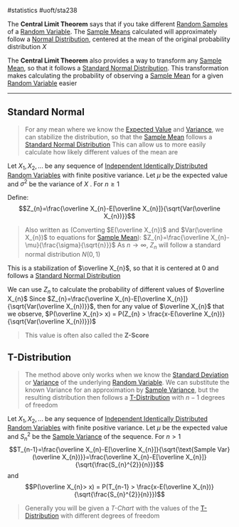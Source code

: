#statistics 
#uoft/sta238 

The **Central Limit Theorem** says that if you take different [Random Samples](Random%20Sample.md) of a [Random Variable](Random%20Variable.md). The [Sample Means](Sample%20Mean.md) calculated will approximately follow a  [Normal Distribution](../STA237%20Notes/Normal%20Distribution.md), centered at the mean of the original probability distribution $X$

The **Central Limit Theorem** also provides a way to transform any [Sample Mean](Sample%20Mean.md), so that it follows a [Standard Normal Distribution](Standard%20Normal%20Distribution.md). This transformation makes calculating the probability of observing a [Sample Mean](Sample%20Mean.md) for a given [Random Variable](Random%20Variable.md) easier

---
## Standard Normal
> For any mean where we know the [Expected Value](../STA237%20Notes/Expected%20Value.md) and [Variance](../STA237%20Notes/Variance.md), we can stabilize the distribution, so that the [Sample Mean](Sample%20Mean.md) follows a [Standard Normal Distribution](Standard%20Normal%20Distribution.md)
> This can allow us to more easily calculate how likely different values of the mean are

Let $X_{1},X_{2},...$ be any sequence of [Independent Identically Distributed Random Variables](Independent%20Identically%20Distributed%20Random%20Variables.md) with finite positive variance.
Let $\mu$ be the expected value and $\sigma^{2}$ be the variance of $X$ . For $n \geq 1$

Define:
$$Z_{n}=\frac{\overline X_{n}-E[\overline X_{n}]}{\sqrt{Var(\overline X_{n})}}$$
>Also written as (Converting $E(\overline X_{n})$ and $Var(\overline X_{n})$ to equations for [Sample Mean](Sample%20Mean.md)): $Z_{n}=\frac{\overline X_{n}-\mu}{\frac{\sigma}{\sqrt{n}}}$
>As $n\rightarrow \infty$, $Z_{n}$ will follow a standard normal distribution  $N(0,1)$

This is a stabilization of $\overline X_{n}$, so that it is centered at 0 and follows a [Standard Normal Distribution](Standard%20Normal%20Distribution.md)

We can use $Z_{n}$ to calculate the probability of different values of $\overline X_{n}$
	Since $Z_{n}=\frac{\overline X_{n}-E[\overline X_{n}]}{\sqrt{Var(\overline X_{n})}}$, then for any value of $\overline X_{n}$ that we observe,
	$P(\overline X_{n}> x) = P(Z_{n} > \frac{x-E(\overline X_{n})}{\sqrt{Var(\overline X_{n})}})$ 

> This value is often also called the **Z-Score**

## T-Distribution
> The method above only works when we know the [Standard Deviation](../STA237%20Notes/Standard%20Deviation.md) or [Variance](../STA237%20Notes/Variance.md) of the underlying [Random Variable](Random%20Variable.md). We can substitute the known Variance for an approximation by [Sample Variance](Sample%20Variance.md), but the resulting distribution then follows a [T-Distribution](T-Distribution.md) with $n-1$ degrees of freedom

Let $X_{1},X_{2},...$ be any sequence of [Independent Identically Distributed Random Variables](Independent%20Identically%20Distributed%20Random%20Variables.md) with finite positive variance.
Let $\mu$ be the expected value and $S_{n}^{2}$  be the [Sample Variance](Sample%20Variance.md) of the sequence. For $n > 1$
$$T_{n-1}=\frac{\overline X_{n}-E[\overline X_{n}]}{\sqrt{\text{Sample Var}(\overline X_{n})}}=\frac{\overline X_{n}-E[\overline X_{n}]}{\sqrt{\frac{S_{n}^{2}}{n}}}$$
and 
$$P(\overline X_{n}> x) = P(T_{n-1} > \frac{x-E(\overline X_{n})}{\sqrt{\frac{S_{n}^{2}}{n}}})$$ 
> Generally you will be given a *T-Chart* with the values of the [T-Distribution](T-Distribution.md) with different degrees of freedom


